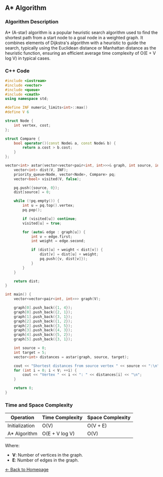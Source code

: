 ## A* Algorithm

### Algorithm Description
A* (A-star) algorithm is a popular heuristic search algorithm used to find the shortest path from a start node to a goal node in a weighted graph. It combines elements of Dijkstra's algorithm with a heuristic to guide the search, typically using the Euclidean distance or Manhattan distance as the heuristic function, ensuring an efficient average time complexity of O(E + V log V) in typical cases.

### C++ Code

```cpp
#include <iostream>
#include <vector>
#include <queue>
#include <cmath>
using namespace std;

#define INF numeric_limits<int>::max()
#define V 6

struct Node {
    int vertex, cost;
};

struct Compare {
    bool operator()(const Node& a, const Node& b) {
        return a.cost > b.cost;
    }
};

vector<int> astar(vector<vector<pair<int, int>>>& graph, int source, int target) {
    vector<int> dist(V, INF);
    priority_queue<Node, vector<Node>, Compare> pq;
    vector<bool> visited(V, false);

    pq.push({source, 0});
    dist[source] = 0;

    while (!pq.empty()) {
        int u = pq.top().vertex;
        pq.pop();

        if (visited[u]) continue;
        visited[u] = true;

        for (auto& edge : graph[u]) {
            int v = edge.first;
            int weight = edge.second;

            if (dist[u] + weight < dist[v]) {
                dist[v] = dist[u] + weight;
                pq.push({v, dist[v]});
            }
        }
    }

    return dist;
}

int main() {
    vector<vector<pair<int, int>>> graph(V);

    graph[0].push_back({1, 4});
    graph[0].push_back({2, 1});
    graph[1].push_back({3, 1});
    graph[2].push_back({1, 2});
    graph[2].push_back({3, 5});
    graph[3].push_back({4, 3});
    graph[4].push_back({5, 2});
    graph[5].push_back({3, 1});

    int source = 0;
    int target = 5;
    vector<int> distances = astar(graph, source, target);

    cout << "Shortest distances from source vertex " << source << ":\n";
    for (int i = 0; i < V; ++i) {
        cout << "Vertex " << i << ": " << distances[i] << "\n";
    }

    return 0;
}
```
### Time and Space Complexity

| Operation         | Time Complexity      | Space Complexity     |
|-------------------|----------------------|----------------------|
| Initialization    | O(V)                 | O(V + E)             |
| A* Algorithm      | O(E + V log V)       | O(V)                 |

Where:
- **V**: Number of vertices in the graph.
- **E**: Number of edges in the graph.

[← Back to Homepage](https://mehwishferoz.github.io/#2--routing-algorithms)